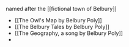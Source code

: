 named after the [[fictional town of Belbury]]

- [[The Owl's Map by Belbury Poly]]
- [[The Belbury Tales by Belbury Poly]]
- [[The Geography, a song by Belbury Poly]]
- 